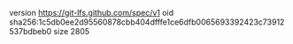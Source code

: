 version https://git-lfs.github.com/spec/v1
oid sha256:1c5db0ee2d95560878cbb404dfffe1ce6dfb0065693392423c73912537bdbeb0
size 2805
